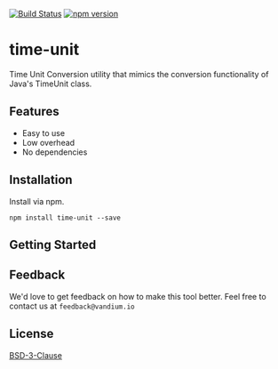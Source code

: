 [![Build Status](https://travis-ci.org/vandium-io/time-unit.svg?branch=master)](https://travis-ci.org/vandium-io/time-unit)
[![npm version](https://badge.fury.io/js/time-unit.svg)](https://badge.fury.io/js/time-unit)

# time-unit

Time Unit Conversion utility that mimics the conversion functionality of Java's TimeUnit class.

## Features

* Easy to use
* Low overhead
* No dependencies

## Installation

Install via npm.

	npm install time-unit --save

## Getting Started

## Feedback

We'd love to get feedback on how to make this tool better. Feel free to contact us at `feedback@vandium.io`


## License

[BSD-3-Clause](https://en.wikipedia.org/wiki/BSD_licenses)
